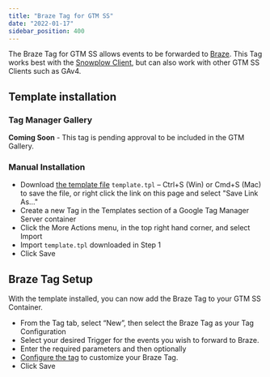 ```yaml
---
title: "Braze Tag for GTM SS"
date: "2022-01-17"
sidebar_position: 400
---
```


The Braze Tag for GTM SS allows events to be forwarded to [Braze](https://www.braze.com/). This Tag works best with the [Snowplow Client](/docs/forwarding-events-to-destinations/forwarding-events/google-tag-manager-server-side/snowplow-client-for-gtm-ss/), but can also work with other GTM SS Clients such as GAv4.

## Template installation

### Tag Manager Gallery

**Coming Soon** - This tag is pending approval to be included in the GTM Gallery.

### Manual Installation

- Download [the template file](https://github.com/snowplow/snowplow-gtm-server-side-braze-tag/blob/main/template.tpl) `template.tpl` – Ctrl+S (Win) or Cmd+S (Mac) to save the file, or right click the link on this page and select "Save Link As…"
- Create a new Tag in the Templates section of a Google Tag Manager Server container
- Click the More Actions menu, in the top right hand corner, and select Import
- Import `template.tpl` downloaded in Step 1
- Click Save

## Braze Tag Setup

With the template installed, you can now add the Braze Tag to your GTM SS Container.

- From the Tag tab, select “New”, then select the Braze Tag as your Tag Configuration
- Select your desired Trigger for the events you wish to forward to Braze.
- Enter the required parameters and then optionally
- [Configure the tag](/docs/forwarding-events-to-destinations/forwarding-events/google-tag-manager-server-side/braze-tag-for-gtm-ss/braze-tag-configuration/) to customize your Braze Tag.
- Click Save

